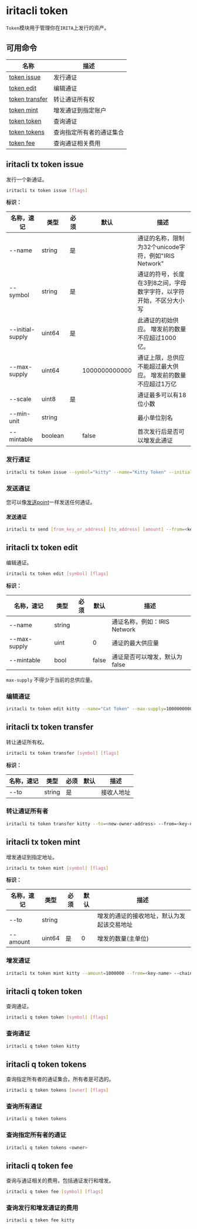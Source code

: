 # iritacli token

`Token`模块用于管理你在`IRITA`上发行的资产。

## 可用命令

| 名称                                          | 描述                     |
| --------------------------------------------- | ------------------------ |
| [token issue](#iritacli-tx-token-issue)       | 发行通证                 |
| [token edit](#iritacli-tx-token-edit)         | 编辑通证                 |
| [token transfer](#iritacli-tx-token-transfer) | 转让通证所有权           |
| [token mint](#iritacli-tx-token-mint)         | 增发通证到指定账户       |
| [token token](#iritacli-q-token-token)        | 查询通证                 |
| [token tokens](#iritacli-q-token-tokens)      | 查询指定所有者的通证集合 |
| [token fee](#iritacli-q-token-fee)            | 查询通证相关费用         |

## iritacli tx token issue

发行一个新通证。

```bash
iritacli tx token issue [flags]
```

**标识：**

| 名称，速记       | 类型    | 必须 | 默认          | 描述                                                               |
| ---------------- | ------- | ---- | ------------- | ------------------------------------------------------------------ |
| --name           | string  | 是   |               | 通证的名称，限制为32个unicode字符，例如"IRIS Network"              |
| --symbol         | string  | 是   |               | 通证的符号，长度在3到8之间，字母数字字符，以字符开始，不区分大小写 |
| --initial-supply | uint64  | 是   |               | 此通证的初始供应。 增发前的数量不应超过1000亿。                    |
| --max-supply     | uint64  |      | 1000000000000 | 通证上限，总供应不能超过最大供应。 增发前的数量不应超过1万亿       |
| --scale          | uint8   | 是   |               | 通证最多可以有18位小数                                             |
| --min-unit       | string  |      |               | 最小单位别名                                                       |
| --mintable       | boolean |      | false         | 首次发行后是否可以增发此通证                                       |

### 发行通证

```bash
iritacli tx token issue --symbol="kitty" --name="Kitty Token" --initial-supply=100000000000 --max-supply=1000000000000 --scale=0 --mintable=true --fees=1point --chain-id=irita --from=<key-name> -b=block
```

### 发送通证

您可以像[发送point](./bank.md#iritacli-tx-send)一样发送任何通证。

#### 发送通证

```bash
iritacli tx send [from_key_or_address] [to_address] [amount] --from=<key-name> --amount=10kitty --fees=0.3point --chain-id=irita -b=block
```

## iritacli tx token edit

编辑通证。

```bash
iritacli tx token edit [symbol] [flags]
```

**标识：**

| 名称，速记   | 类型   | 必须 | 默认  | 描述                          |
| ------------ | ------ | ---- | ----- | ----------------------------- |
| --name       | string |      |       | 通证名称，例如：IRIS Network  |
| --max-supply | uint   |      | 0     | 通证的最大供应量              |
| --mintable   | bool   |      | false | 通证是否可以增发，默认为false |

`max-supply` 不得少于当前的总供应量。

### 编辑通证

```bash
iritacli tx token edit kitty --name="Cat Token" --max-supply=100000000000 --mintable=true --from=<key-name> --chain-id=irita --fees=0.3point -b=block
```

## iritacli tx token transfer

转让通证所有权。

```bash
iritacli tx token transfer [symbol] [flags]
```

**标识：**

| 名称，速记 | 类型   | 必须 | 默认 | 描述       |
| ---------- | ------ | ---- | ---- | ---------- |
| --to       | string | 是   |      | 接收人地址 |

### 转让通证所有者

```bash
iritacli tx token transfer kitty --to=<new-owner-address> --from=<key-name> --chain-id=irita --fees=0.3point -b=block
```

## iritacli tx token mint

增发通证到指定地址。

```bash
iritacli tx token mint [symbol] [flags]
```

**标识：**

| 名称，速记 | 类型   | 必须 | 默认 | 描述                                       |
| ---------- | ------ | ---- | ---- | ------------------------------------------ |
| --to       | string |      |      | 增发的通证的接收地址，默认为发起该交易地址 |
| --amount   | uint64 | 是   | 0    | 增发的数量(主单位)                         |

### 增发通证

```bash
iritacli tx token mint kitty --amount=1000000 --from=<key-name> --chain-id=irita ----fees=0.3point -b=block
```

## iritacli q token token

查询通证。

```bash
iritacli q token token [symbol] [flags]
```

### 查询通证

```bash
iritacli q token token kitty
```

## iritacli q token tokens

查询指定所有者的通证集合。所有者是可选的。

```bash
iritacli q token tokens [owner] [flags]
```

### 查询所有通证

```bash
iritacli q token tokens
```

### 查询指定所有者的通证

```bash
iritacli q token tokens <owner>
```

## iritacli q token fee

查询与通证相关的费用，包括通证发行和增发。

```bash
iritacli q token fee [symbol] [flags]
```

### 查询发行和增发通证的费用

```bash
iritacli q token fee kitty
```
